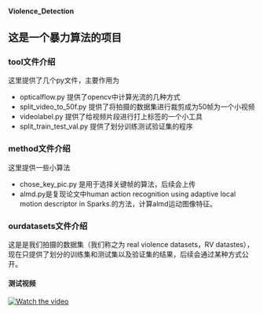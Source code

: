 #### Violence_Detection
## 这是一个暴力算法的项目
### tool文件介绍
这里提供了几个py文件，主要作用为
+ opticalflow.py 提供了opencv中计算光流的几种方式
+ split_video_to_50f.py 提供了将拍摄的数据集进行裁剪成为50帧为一个小视频
+ videolabel.py 提供了给视频片段进行打上标签的一个小工具
+ split_train_test_val.py 提供了划分训练测试验证集的程序
### method文件介绍
这里提供一些小算法
+ chose_key_pic.py 是用于选择关键帧的算法，后续会上传
+ almd.py是复现论文中human action recognition using adaptive local motion descriptor in Sparks.的方法，计算almd运动图像特征。
### ourdatasets文件介绍
这是是我们拍摄的数据集（我们称之为 real violence datasets，RV datastes），现在只提供了划分的训练集和测试集以及验证集的结果，后续会通过某种方式公开。


#### 测试视频
 [![Watch the video](https://raw.github.com/GabLeRoux/WebMole/master/ressources/WebMole_Youtube_Video.png)](https://www.bilibili.com/video/av66943237/)
